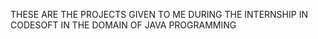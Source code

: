 THESE ARE  THE PROJECTS GIVEN TO ME DURING THE  INTERNSHIP IN CODESOFT  IN THE DOMAIN OF JAVA PROGRAMMING
